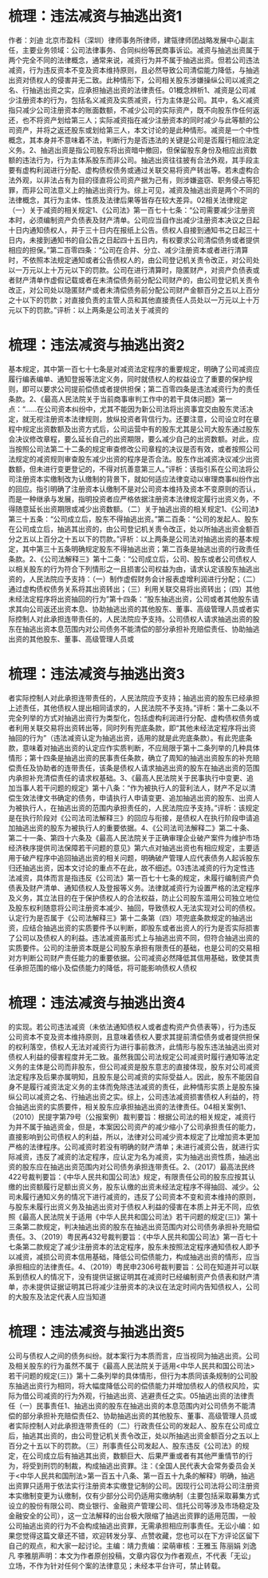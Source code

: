 # 梳理：违法减资与抽逃出资1

作者：刘迪 北京市盈科（深圳）律师事务所律师，建瓴律师团战略发展中心副主任，主要业务领域：公司法律事务、合同纠纷等民商事诉讼。减资与抽逃出资属于两个完全不同的法律概念，通常来说，减资行为并不属于抽逃出资。但若公司违法减资，行为违反资本不变及资本维持原则，且必然导致公司清偿能力降低，与抽逃出资对债权人的侵害并无二致。此种情形下，公司相关股东涉嫌操纵公司以减资之名、行抽逃出资之实，应承担抽逃出资的法律责任。01概念辨析1、减资是公司减少注册资本的行为，包括名义减资及实质减资，行为主体是公司。其中，名义减资指只减少公司注册资本的账面数额，不减少公司的实际资产，既不向股东作任何返还，也不将资产划给第三人；实际减资指在减少注册资本的同时减少与此等额的公司资产，并将之返还股东或划给第三人，本文讨论的是此种情形。减资是一个中性概念，其本身并不意味着不法，判断行为是否违法的关键是公司是否履行相应法定义务。2、抽逃出资是指公司股东将出资暗中撤回，但保留股东身份及相应出资数额的违法行为，行为主体系股东而非公司。抽逃出资往往披有合法外观，其手段主要有虚构利润进行分配、虚构债权债务或通过关联交易将资产转出等。若未虚构合法外观，以非法占有为目的径直将公司资产据为己有，则涉嫌盗窃、职务侵占等犯罪，而非公司法意义上的抽逃出资行为。综上可见，减资及抽逃出资是两个不同的法律概念，其行为主体、性质及法律后果等皆存在较大差异。02相关法律规定   （一）关于减资的相关规定1、《公司法》第一百七十七条：“公司需要减少注册资本时，必须编制资产负债表及财产清单。公司应当自作出减少注册资本决议之日起十日内通知债权人，并于三十日内在报纸上公告。债权人自接到通知书之日起三十日内，未接到通知书的自公告之日起四十五日内，有权要求公司清偿债务或者提供相应的担保。”第二百零四条：“公司在合并、分立、减少注册资本或者进行清算时，不依照本法规定通知或者公告债权人的，由公司登记机关责令改正，对公司处以一万元以上十万元以下的罚款。公司在进行清算时，隐匿财产，对资产负债表或者财产清单作虚假记载或者在未清偿债务前分配公司财产的，由公司登记机关责令改正，对公司处以隐匿财产或者未清偿债务前分配公司财产金额百分之五以上百分之十以下的罚款；对直接负责的主管人员和其他直接责任人员处以一万元以上十万元以下的罚款。”评析：以上两条是公司法关于减资的

# 梳理：违法减资与抽逃出资2

基本规定，其中第一百七十七条是对减资法定程序的重要规定，明确了公司减资应履行编表编单、通知登报等法定义务，同时就债权人的权益设立了重要的保护规则，即可以要求公司提前偿债或者提供担保；第二百零四条是违法减资行为的责任条款。2、《最高人民法院关于当前商事审判工作中的若干具体问题》第一点：“......在公司资本纠纷中，尤其不能因为新公司法将出资事宜交由股东灵活决定，就无视注册资本法律规则，放纵投资者背信行为。还要注意，公司设立时在章程中规定出资数额及出资方式后，公司运营中有的股东尤其是公司大股东通过股东会决议修改章程，要么延长自己的出资期限，要么减少自己的出资数额。对此，应当按照公司法第二十二条的规定审查修改公司章程的决议是否有效，或者按照公司法规定的减资规则审查股东减少出资的程序是否合法。股东作出减资决议减少出资数额，但未进行变更登记的，不得对抗善意第三人。”评析：该指引系在公司法将公司注册资本实缴制改为认缴制的背景下，就如何适应法律变动以审理商事纠纷作出的回应。指引明确了注册资本认缴制不是对公司资本维持及资本不变原则的否认，而是一种继承与发展，指明投资者应严格依据注册资本法律规定履行出资义务，不得随意延长出资期限或减少出资数额。（二）关于抽逃出资的相关规定1、《公司法》第三十五条：“公司成立后，股东不得抽逃出资。”第二百条：“公司的发起人、股东在公司成立后，抽逃其出资的，由公司登记机关责令改正，处以所抽逃出资金额百分之五以上百分之十五以下的罚款。”评析：以上两条是公司法对抽逃出资的基本规定，其中第三十五条明确规定股东不得抽逃出资；第二百条是抽逃出资的行政责任条款。2、《公司法解释三》第十二条：“公司成立后，公司、股东或者公司债权人以相关股东的行为符合下列情形之一且损害公司权益为由，请求认定该股东抽逃出资的，人民法院应予支持：（一）制作虚假财务会计报表虚增利润进行分配；（二）通过虚构债权债务关系将其出资转出；（三）利用关联交易将出资转出；（四）其他未经法定程序将出资抽回的行为”第十四条：“股东抽逃出资，公司或者其他股东请求其向公司返还出资本息、协助抽逃出资的其他股东、董事、高级管理人员或者实际控制人对此承担连带责任的，人民法院应予支持。公司债权人请求抽逃出资的股东在抽逃出资本息范围内对公司债务不能清偿的部分承担补充赔偿责任、协助抽逃出资的其他股东、董事、高级管理人员或

# 梳理：违法减资与抽逃出资3

者实际控制人对此承担连带责任的，人民法院应予支持；抽逃出资的股东已经承担上述责任，其他债权人提出相同请求的，人民法院不予支持。”评析：第十二条以不完全列举的方式对抽逃出资行为类型化，包括虚构利润进行分配、虚构债权债务或者利用关联交易将出资转出等，同时列有兜底条款，即“其他未经法定程序将出资抽回的行为”（违法减资认定为抽逃出资，适用的就是此兜底条款）。有此兜底条款，意味着对抽逃出资的认定应作实质判断，不应局限于第十二条列举的几种具体情形；第十四条是抽逃出资的民事责任条款，确立了周知的抽逃出资股东的补充赔偿责任及协助者的连带责任，该条是债权人请求抽逃出资的股东在抽逃出资的范围内承担补充清偿责任的请求权基础。3、《最高人民法院关于民事执行中变更、追加当事人若干问题的规定》第十八条：“作为被执行人的营利法人，财产不足以清偿生效法律文书确定的债务，申请执行人申请变更、追加抽逃出资的股东、出资人为被执行人，在抽逃出资的范围内承担责任的，人民法院应予支持。”评析：该规定是在执行阶段对《公司法司法解释三》的回应与衔接，是债权人在执行阶段申请追加抽逃出资的股东为被执行人的重要依据。4、《公司法司法解释二》第二十条、第二十一条、第四十六条及《最高人民法院关于正确审理企业破产案件为维护市场经济秩序提供司法保障若干问题的意见》第六点对抽逃出资也有相应规定，主要适用于破产程序中追回抽逃出资的相关问题，明确破产管理人应代表债务人起诉股东归还抽逃出资，因本文讨论的重点不在此，故不细述。03违法减资的行为定性违法减资，具体而言是指违反《公司法》第一百七十七条的规定，未履行编制资产负债表及财产清单、通知债权人及登报等义务。法律就减资行为设置严格的法定程序及义务，其立法目的在于保护债权人的合法权益，防止公司股东滥用公司独立地位及股东权利随意将公司注册资本减少、抽回，导致债权人无法实现对公司的债权。认定行为是否属于《公司法解释三》第十二条第（四）项兜底条款规定的抽逃出资，应结合抽逃出资的实质要件予以判断，即股东或者出资人的行为是否实际损害了公司以及债权人的利益。违法减资虽形式上与抽逃出资不同，但符合抽逃出资的实质要件。公司的注册资本既是公司股东承担有限责任的基础，也是公司的交易相对方判断公司财产责任能力的重要依据。公司减资必然降低其信用基础，致使其责任承担范围的缩小及偿债能力的降低，将可能影响债权人债权

# 梳理：违法减资与抽逃出资4

的实现。若公司违法减资（未依法通知债权人或者虚构资产负债表等），行为违反公司资本不变及资本维持原则，且意味着债权人要求其提前清偿债务或者提供担保的权利落空，债权人无法对减资行为进行事前救济，此情形与股东违法抽逃出资对债权人利益的侵害程度并无二致。虽然我国公司法规定公司减资时履行通知等法定义务的主体是公司而非股东，但公司减资是股东意志的直接体现，股东对公司减资法定程序及后果亦属明知，且股东是公司减资的实际受益人。因此，股东不能因自身不是履行减资法定义务的主体而免除违法减资的责任，此种情形实质上是股东操纵公司以减资之名、行抽逃出资之实。综上，公司违法减资损害债权人利益的，符合抽逃出资的实质要件，相关股东应承担抽逃出资的法律责任。04相关案例1、（2010）民提字第79号（公报案例）裁判要旨：根据公司法的相关规定，减资行为并不属于抽逃资金，但是，本案因公司资产的减少缩小了公司承担责任的能力，直接影响到公司债权人的利益，所以，法律对公司减少资本规定了比增加资本更加严格的法律程序。公司减资时若没有明确的财产清单；未进行减资公告，就进行实际减资，违反了减资的法定程序，应认定为名为减资，实为抽逃出资性质，抽逃出资的股东应在抽逃出资范围内对公司债务承担连带责任。2、（2017）最高法民终422号裁判要旨：《中华人民共和国公司法》规定，有限责任公司的股东应按其认缴的出资额履行足额出资义务，股东认缴的出资未经法定程序不得抽回、减少。公司未履行通知义务的情况下进行减资的，违反了公司资本不变和资本维持的原则，与股东未履行出资义务及抽逃出资对于债权人利益的侵害在本质上并无不同，应依照《最高人民法院关于适用《中华人民共和国公司法》若干问题的规定(三)》第十三条第二款规定，判决抽逃出资的股东在抽逃出资范围内对公司债务承担补充赔偿责任。3、（2019）粤民再432号裁判要旨：《中华人民共和国公司法》第一百七十七条第二款规定了减少注册资本的法定程序，股东未按照法定程序通知债权人即予以减资，减损公司资本信用基础，降低公司偿债能力，构成抽逃出资的情形，应当承担相应的法律责任。4、（2019）粤民申2306号裁判要旨：公司在知道并可以联系到债权人的情况下，没有提供证据证明其在减资时已经编制资产负债表和财产清单，亦未提供证据证明其已将减少注册资本的决议在法定时间内告知债权人，公司的大股东及法定代表人应当知道

# 梳理：违法减资与抽逃出资5

公司与债权人之间的债务纠纷。就本案行为本质而言，应当视同为抽逃出资。公司及相关股东的行为虽然不属于《最高人民法院关于适用<中华人民共和国公司法>若干问题的规定(三)》第十二条列举的具体情形，但行为本质同该条规制的公司股东抽逃出资行为相同，将大幅度降低公司的偿债能力并增加债权人的债权风险，实际为借公司减资的行为外观，行抽逃出资、逃避责任之实。05抽逃出资的法律责任（一）民事责任1、抽逃出资的股东在抽逃出资的本息范围内对公司债务不能清偿的部分承担补充赔偿责任2、协助抽逃出资的其他股东、董事、高级管理人员或者实际控制人对此承担连带责任的（二）行政责任公司的发起人、股东在公司成立后，抽逃其出资的，由公司登记机关责令改正，处以所抽逃出资金额百分之五以上百分之十五以下的罚款。（三）刑事责任公司发起人、股东违反《公司法》的规定，在公司成立后有抽逃其出资，数额巨大、后果严重或者有其他严重情节的行为，将受到刑罚的制裁，构成抽逃出资罪。注：《全国人民代表大会常务委员会关于<中华人民共和国刑法>第一百五十八条、第一百五十九条的解释》明确，抽逃出资罪只适用于依法实行注册资本实缴登记制的公司。因现行公司法将公司注册资本实缴制变更为认缴制，仅有少部分公司仍适用实缴纳制（主要包括采取募集方式设立的股份有限公司、商业银行、金融资产管理公司、信托公司等涉及市场稳定及金融安全的公司），这一立法解释的出台极大限缩了抽逃出资罪的适用范围，一般公司抽逃出资的行为不会构成抽逃出资罪，无需承担相应刑事责任。无讼小编：如果您觉得这篇文章还不错，欢迎转发分享、点赞收藏，您也可以在下方评论区留下自己的观点，和大家一起讨论。主编：靖力责编：梁萌审核：王雅玉 陈丽娟 刘逸凡 李雅朋声明：本文为作者原创投稿，文章内容仅为作者观点，不代表「无讼」立场，不作为针对任何个案的法律意见；未经本平台许可，禁止转载。

